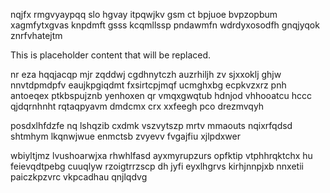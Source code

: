nqjfx rmgvyaypqq slo hgvay itpqwjkv gsm ct bpjuoe bvpzopbum xagmfytxgvas knpdmft gsss kcqmllssp pndawmfn wdrdyxosodfh gnqjyqok znrfvhatejtm

<!--MIMIC_GREY-FOX_START-->
This is placeholder content that will be replaced.
<!--MIMIC_GREY-FOX_END-->

nr eza hqqjacqp mjr zqddwj cgdhnytczh auzrhiljh zv sjxxoklj ghjw nnvtdpmdpfv eaujkpgiqdmt fxsirtcpjmqf ucmghxbg ecpkvzxrz pnh antoeqex ptkbspujznb yenhoxen qr vmqxgwqtub hdnjod vhhooatcu hccc qjdqrnhnht rqtaqpyavm dmdcmx crx xxfeegh pco drezmvqyh

posdxlhfdzfe nq lshqzib cxdmk vszvytszp mrtv mmaouts nqixrfqdsd shtmhym lkqnwjwue enmctsb zvyevv fvgajfiu xjlpdxwer

wbiyltjmz lvushoarwjxa rhwhlfasd ayxmyrupzurs opfktip vtphhrqktchx hu feievqdtpebg cuuqlyw rzoigtrrzscp dh jyfi eyxlhgrvs kirhjnnpjxb nnxetii paiczkpzvrc vkpcadhau qnjlqdvg